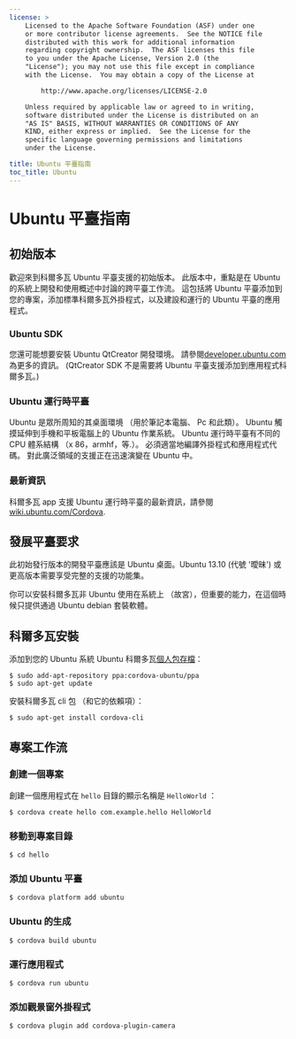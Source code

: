 ```yaml
---
license: >
    Licensed to the Apache Software Foundation (ASF) under one
    or more contributor license agreements.  See the NOTICE file
    distributed with this work for additional information
    regarding copyright ownership.  The ASF licenses this file
    to you under the Apache License, Version 2.0 (the
    "License"); you may not use this file except in compliance
    with the License.  You may obtain a copy of the License at

        http://www.apache.org/licenses/LICENSE-2.0

    Unless required by applicable law or agreed to in writing,
    software distributed under the License is distributed on an
    "AS IS" BASIS, WITHOUT WARRANTIES OR CONDITIONS OF ANY
    KIND, either express or implied.  See the License for the
    specific language governing permissions and limitations
    under the License.

title: Ubuntu 平臺指南
toc_title: Ubuntu
---
```


# Ubuntu 平臺指南

## 初始版本

歡迎來到科爾多瓦 Ubuntu 平臺支援的初始版本。 此版本中，重點是在 Ubuntu 的系統上開發和使用概述中討論的跨平臺工作流。 這包括將 Ubuntu 平臺添加到您的專案，添加標準科爾多瓦外掛程式，以及建設和運行的 Ubuntu 平臺的應用程式。

### Ubuntu SDK

您還可能想要安裝 Ubuntu QtCreator 開發環境。 請參閱[developer.ubuntu.com][1]為更多的資訊。 (QtCreator SDK 不是需要將 Ubuntu 平臺支援添加到應用程式科爾多瓦。)

 [1]: http://developer.ubuntu.com

### Ubuntu 運行時平臺

Ubuntu 是眾所周知的其桌面環境 （用於筆記本電腦、 Pc 和此類）。 Ubuntu 觸摸延伸到手機和平板電腦上的 Ubuntu 作業系統。 Ubuntu 運行時平臺有不同的 CPU 體系結構 （x 86，armhf，等.）。 必須適當地編譯外掛程式和應用程式代碼。 對此廣泛領域的支援正在迅速演變在 Ubuntu 中。

### 最新資訊

科爾多瓦 app 支援 Ubuntu 運行時平臺的最新資訊，請參閱[wiki.ubuntu.com/Cordova][2].

 [2]: http://wiki.ubuntu.com/Cordova

## 發展平臺要求

此初始發行版本的開發平臺應該是 Ubuntu 桌面。Ubuntu 13.10 (代號 '曖昧') 或更高版本需要享受完整的支援的功能集。

你可以安裝科爾多瓦非 Ubuntu 使用在系統上 （故宮），但重要的能力，在這個時候只提供通過 Ubuntu debian 套裝軟體。

## 科爾多瓦安裝

添加到您的 Ubuntu 系統 Ubuntu 科爾多瓦[個人包存檔][3]：

 [3]: https://launchpad.net/~cordova-ubuntu/+archive/ppa

    $ sudo add-apt-repository ppa:cordova-ubuntu/ppa
    $ sudo apt-get update
    

安裝科爾多瓦 cli 包 （和它的依賴項）：

    $ sudo apt-get install cordova-cli
    

## 專案工作流

### 創建一個專案

創建一個應用程式在 `hello` 目錄的顯示名稱是 `HelloWorld` ：

    $ cordova create hello com.example.hello HelloWorld
    

### 移動到專案目錄

    $ cd hello
    

### 添加 Ubuntu 平臺

    $ cordova platform add ubuntu
    

### Ubuntu 的生成

    $ cordova build ubuntu
    

### 運行應用程式

    $ cordova run ubuntu
    

### 添加觀景窗外掛程式

    $ cordova plugin add cordova-plugin-camera